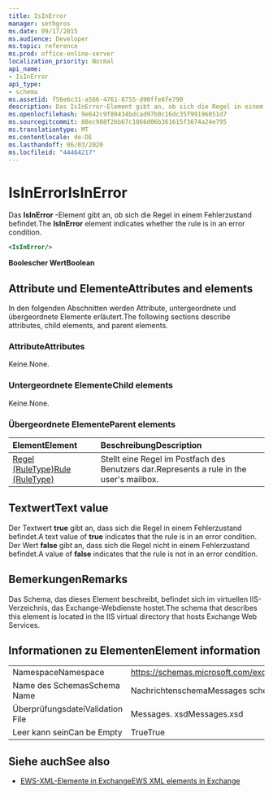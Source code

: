 ```yaml
---
title: IsInError
manager: sethgros
ms.date: 09/17/2015
ms.audience: Developer
ms.topic: reference
ms.prod: office-online-server
localization_priority: Normal
api_name:
- IsInError
api_type:
- schema
ms.assetid: f56e6c31-a566-4761-8755-d90ffe6fe790
description: Das IsInError-Element gibt an, ob sich die Regel in einem Fehlerzustand befindet.
ms.openlocfilehash: 9e642c9f89434bdcad97b0c16dc35f99196051d7
ms.sourcegitcommit: 88ec988f2bb67c1866d06b361615f3674a24e795
ms.translationtype: MT
ms.contentlocale: de-DE
ms.lasthandoff: 06/03/2020
ms.locfileid: "44464217"
---
```

# <a name="isinerror"></a><span data-ttu-id="32a1f-103">IsInError</span><span class="sxs-lookup"><span data-stu-id="32a1f-103">IsInError</span></span>

<span data-ttu-id="32a1f-104">Das **IsInError** -Element gibt an, ob sich die Regel in einem Fehlerzustand befindet.</span><span class="sxs-lookup"><span data-stu-id="32a1f-104">The **IsInError** element indicates whether the rule is in an error condition.</span></span> 
  
```XML
<IsInError/>
```

 <span data-ttu-id="32a1f-105">**Boolescher Wert**</span><span class="sxs-lookup"><span data-stu-id="32a1f-105">**Boolean**</span></span>
## <a name="attributes-and-elements"></a><span data-ttu-id="32a1f-106">Attribute und Elemente</span><span class="sxs-lookup"><span data-stu-id="32a1f-106">Attributes and elements</span></span>

<span data-ttu-id="32a1f-107">In den folgenden Abschnitten werden Attribute, untergeordnete und übergeordnete Elemente erläutert.</span><span class="sxs-lookup"><span data-stu-id="32a1f-107">The following sections describe attributes, child elements, and parent elements.</span></span>
  
### <a name="attributes"></a><span data-ttu-id="32a1f-108">Attribute</span><span class="sxs-lookup"><span data-stu-id="32a1f-108">Attributes</span></span>

<span data-ttu-id="32a1f-109">Keine.</span><span class="sxs-lookup"><span data-stu-id="32a1f-109">None.</span></span>
  
### <a name="child-elements"></a><span data-ttu-id="32a1f-110">Untergeordnete Elemente</span><span class="sxs-lookup"><span data-stu-id="32a1f-110">Child elements</span></span>

<span data-ttu-id="32a1f-111">Keine.</span><span class="sxs-lookup"><span data-stu-id="32a1f-111">None.</span></span>
  
### <a name="parent-elements"></a><span data-ttu-id="32a1f-112">Übergeordnete Elemente</span><span class="sxs-lookup"><span data-stu-id="32a1f-112">Parent elements</span></span>

|<span data-ttu-id="32a1f-113">**Element**</span><span class="sxs-lookup"><span data-stu-id="32a1f-113">**Element**</span></span>|<span data-ttu-id="32a1f-114">**Beschreibung**</span><span class="sxs-lookup"><span data-stu-id="32a1f-114">**Description**</span></span>|
|:-----|:-----|
|[<span data-ttu-id="32a1f-115">Regel (RuleType)</span><span class="sxs-lookup"><span data-stu-id="32a1f-115">Rule (RuleType)</span></span>](rule-ruletype.md) <br/> |<span data-ttu-id="32a1f-116">Stellt eine Regel im Postfach des Benutzers dar.</span><span class="sxs-lookup"><span data-stu-id="32a1f-116">Represents a rule in the user's mailbox.</span></span>  <br/> |
   
## <a name="text-value"></a><span data-ttu-id="32a1f-117">Textwert</span><span class="sxs-lookup"><span data-stu-id="32a1f-117">Text value</span></span>

<span data-ttu-id="32a1f-118">Der Textwert **true** gibt an, dass sich die Regel in einem Fehlerzustand befindet.</span><span class="sxs-lookup"><span data-stu-id="32a1f-118">A text value of **true** indicates that the rule is in an error condition.</span></span> <span data-ttu-id="32a1f-119">Der Wert **false** gibt an, dass sich die Regel nicht in einem Fehlerzustand befindet.</span><span class="sxs-lookup"><span data-stu-id="32a1f-119">A value of **false** indicates that the rule is not in an error condition.</span></span> 
  
## <a name="remarks"></a><span data-ttu-id="32a1f-120">Bemerkungen</span><span class="sxs-lookup"><span data-stu-id="32a1f-120">Remarks</span></span>

<span data-ttu-id="32a1f-121">Das Schema, das dieses Element beschreibt, befindet sich im virtuellen IIS-Verzeichnis, das Exchange-Webdienste hostet.</span><span class="sxs-lookup"><span data-stu-id="32a1f-121">The schema that describes this element is located in the IIS virtual directory that hosts Exchange Web Services.</span></span>
  
## <a name="element-information"></a><span data-ttu-id="32a1f-122">Informationen zu Elementen</span><span class="sxs-lookup"><span data-stu-id="32a1f-122">Element information</span></span>

|||
|:-----|:-----|
|<span data-ttu-id="32a1f-123">Namespace</span><span class="sxs-lookup"><span data-stu-id="32a1f-123">Namespace</span></span>  <br/> |https://schemas.microsoft.com/exchange/services/2006/messages  <br/> |
|<span data-ttu-id="32a1f-124">Name des Schemas</span><span class="sxs-lookup"><span data-stu-id="32a1f-124">Schema Name</span></span>  <br/> |<span data-ttu-id="32a1f-125">Nachrichtenschema</span><span class="sxs-lookup"><span data-stu-id="32a1f-125">Messages schema</span></span>  <br/> |
|<span data-ttu-id="32a1f-126">Überprüfungsdatei</span><span class="sxs-lookup"><span data-stu-id="32a1f-126">Validation File</span></span>  <br/> |<span data-ttu-id="32a1f-127">Messages. xsd</span><span class="sxs-lookup"><span data-stu-id="32a1f-127">Messages.xsd</span></span>  <br/> |
|<span data-ttu-id="32a1f-128">Leer kann sein</span><span class="sxs-lookup"><span data-stu-id="32a1f-128">Can be Empty</span></span>  <br/> |<span data-ttu-id="32a1f-129">True</span><span class="sxs-lookup"><span data-stu-id="32a1f-129">True</span></span>  <br/> |
   
## <a name="see-also"></a><span data-ttu-id="32a1f-130">Siehe auch</span><span class="sxs-lookup"><span data-stu-id="32a1f-130">See also</span></span>



- [<span data-ttu-id="32a1f-131">EWS-XML-Elemente in Exchange</span><span class="sxs-lookup"><span data-stu-id="32a1f-131">EWS XML elements in Exchange</span></span>](ews-xml-elements-in-exchange.md)

